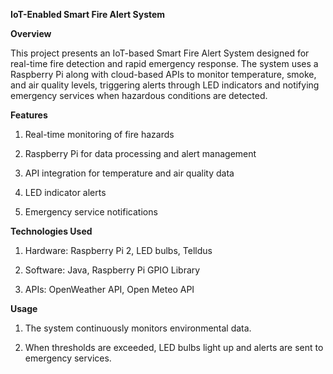 **IoT-Enabled Smart Fire Alert System**

**Overview**

This project presents an IoT-based Smart Fire Alert System designed for real-time fire detection and rapid emergency response. The system uses a Raspberry Pi along with cloud-based APIs to monitor temperature, smoke, and air quality levels, triggering alerts through LED indicators and notifying emergency services when hazardous conditions are detected.

**Features**

1. Real-time monitoring of fire hazards

2. Raspberry Pi for data processing and alert management

3. API integration for temperature and air quality data

4. LED indicator alerts

5. Emergency service notifications

**Technologies Used**

1. Hardware: Raspberry Pi 2, LED bulbs, Telldus

2. Software: Java, Raspberry Pi GPIO Library

3. APIs: OpenWeather API, Open Meteo API

**Usage**

1. The system continuously monitors environmental data.

2. When thresholds are exceeded, LED bulbs light up and alerts are sent to emergency services.

